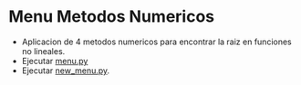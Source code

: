 # Menu Metodos Numericos

- Aplicacion de 4 metodos numericos para encontrar la raiz en funciones no lineales.
- Ejecutar [menu.py](menu.py)
- Ejecutar [new_menu.py](new_menu.py).
